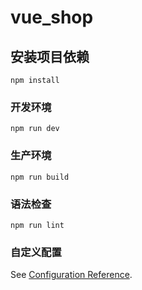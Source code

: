 # vue_shop

## 安装项目依赖
```
npm install
```

### 开发环境
```
npm run dev
```

### 生产环境
```
npm run build
```

### 语法检查
```
npm run lint
```

### 自定义配置
See [Configuration Reference](https://cli.vuejs.org/config/).
